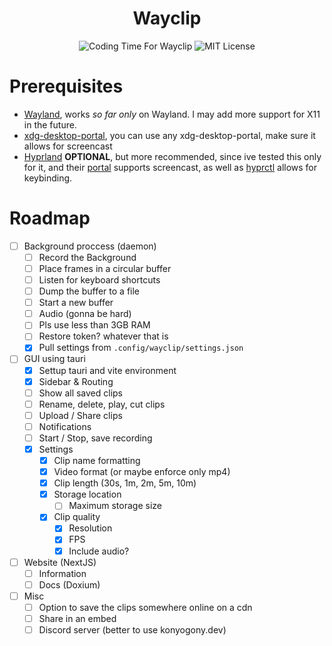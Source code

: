 <div align="center">
    <h1>Wayclip</h1>
    <img alt="Coding Time For Wayclip" src="https://wakapi.dev/api/badge/konyogony/interval:any/project:wayclip" />
    <img alt="MIT License" src="https://img.shields.io/badge/license-MIT-blue.svg" />
</div>

# Prerequisites

- [Wayland](https://wayland.freedesktop.org/), works _so far only_ on Wayland. I may add more support for X11 in the future.
- [xdg-desktop-portal](https://wiki.archlinux.org/title/XDG_Desktop_Portal), you can use any xdg-desktop-portal, make sure it allows for screencast
- [Hyprland](https://hyprland.org/) **OPTIONAL**, but more recommended, since ive tested this only for it, and their [portal](https://archlinux.org/packages/?name=xdg-desktop-portal-hyprland) supports screencast, as well as [hyprctl](https://wiki.hyprland.org/Configuring/Using-hyprctl/) allows for keybinding.

# Roadmap

- [ ] Background proccess (daemon)
  - [ ] Record the Background
  - [ ] Place frames in a circular buffer
  - [ ] Listen for keyboard shortcuts
  - [ ] Dump the buffer to a file
  - [ ] Start a new buffer
  - [ ] Audio (gonna be hard)
  - [ ] Pls use less than 3GB RAM
  - [ ] Restore token? whatever that is
  - [x] Pull settings from `.config/wayclip/settings.json`

- [ ] GUI using tauri
  - [x] Settup tauri and vite environment
  - [x] Sidebar & Routing
  - [ ] Show all saved clips
  - [ ] Rename, delete, play, cut clips
  - [ ] Upload / Share clips
  - [ ] Notifications
  - [ ] Start / Stop, save recording
  - [x] Settings
    - [x] Clip name formatting
    - [x] Video format (or maybe enforce only mp4)
    - [x] Clip length (30s, 1m, 2m, 5m, 10m)
    - [x] Storage location
      - [ ] Maximum storage size
    - [x] Clip quality
      - [x] Resolution
      - [x] FPS
      - [x] Include audio?

- [ ] Website (NextJS)
    - [ ] Information
    - [ ] Docs (Doxium)
     
- [ ] Misc
    - [ ] Option to save the clips somewhere online on a cdn
    - [ ] Share in an embed
    - [ ] Discord server (better to use konyogony.dev)
